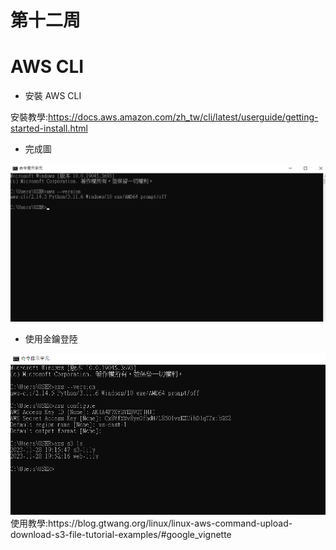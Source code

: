 # 第十二周
# AWS CLI
* 安裝 AWS CLI

安裝教學:https://docs.aws.amazon.com/zh_tw/cli/latest/userguide/getting-started-install.html
* 完成圖
<img src="../pic/1205.png">

* 使用金鑰登陸
<img src="../pic/1205-1.png">
使用教學:https://blog.gtwang.org/linux/linux-aws-command-upload-download-s3-file-tutorial-examples/#google_vignette
